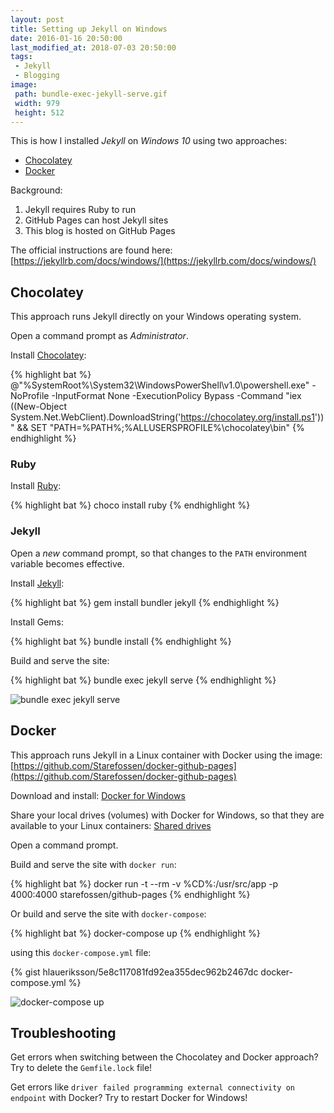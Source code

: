 ```yaml
---
layout: post
title: Setting up Jekyll on Windows
date: 2016-01-16 20:50:00
last_modified_at: 2018-07-03 20:50:00
tags:
 - Jekyll
 - Blogging
image:
 path: bundle-exec-jekyll-serve.gif
 width: 979
 height: 512
---
```


This is how I installed *Jekyll* on *Windows 10* using two approaches:

* [Chocolatey](#chocolatey)
* [Docker](#docker)

Background:

1. Jekyll requires Ruby to run
2. GitHub Pages can host Jekyll sites
3. This blog is hosted on GitHub Pages

The official instructions are found here: [https://jekyllrb.com/docs/windows/](https://jekyllrb.com/docs/windows/)

## Chocolatey

This approach runs Jekyll directly on your Windows operating system.

Open a command prompt as *Administrator*.

Install [Chocolatey](https://chocolatey.org/install):

{% highlight bat %}
@"%SystemRoot%\System32\WindowsPowerShell\v1.0\powershell.exe" -NoProfile -InputFormat None -ExecutionPolicy Bypass -Command "iex ((New-Object System.Net.WebClient).DownloadString('https://chocolatey.org/install.ps1'))" && SET "PATH=%PATH%;%ALLUSERSPROFILE%\chocolatey\bin"
{% endhighlight %}

### Ruby

Install [Ruby](https://chocolatey.org/packages/ruby):

{% highlight bat %}
choco install ruby
{% endhighlight %}

### Jekyll

Open a *new* command prompt, so that changes to the `PATH` environment variable becomes effective.

Install [Jekyll](https://rubygems.org/gems/jekyll/):

{% highlight bat %}
gem install bundler jekyll
{% endhighlight %}

Install Gems:

{% highlight bat %}
bundle install
{% endhighlight %}

Build and serve the site:

{% highlight bat %}
bundle exec jekyll serve
{% endhighlight %}

![bundle exec jekyll serve](bundle-exec-jekyll-serve.gif)

## Docker

This approach runs Jekyll in a Linux container with Docker using the image: [https://github.com/Starefossen/docker-github-pages](https://github.com/Starefossen/docker-github-pages)

Download and install: [Docker for Windows](https://docs.docker.com/docker-for-windows/install/)

Share your local drives (volumes) with Docker for Windows, so that they are available to your Linux containers: [Shared drives](https://docs.docker.com/docker-for-windows/#shared-drives)

Open a command prompt.

Build and serve the site with `docker run`:

{% highlight bat %}
docker run -t --rm -v %CD%:/usr/src/app -p 4000:4000 starefossen/github-pages
{% endhighlight %}

Or build and serve the site with `docker-compose`:

{% highlight bat %}
docker-compose up
{% endhighlight %}

using this `docker-compose.yml` file:

{% gist hlaueriksson/5e8c117081fd92ea355dec962b2467dc docker-compose.yml %}

![docker-compose up](docker-compose-up.gif)

## Troubleshooting

Get errors when switching between the Chocolatey and Docker approach? Try to delete the `Gemfile.lock` file!

Get errors like `driver failed programming external connectivity on endpoint` with Docker? Try to restart Docker for Windows!
